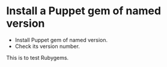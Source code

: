 # Install a Puppet gem of named version

- Install Puppet gem of named version.
- Check its version number.

This is to test Rubygems.
